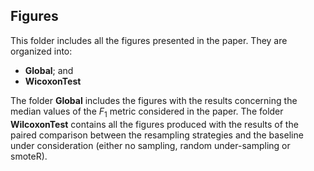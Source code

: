 ## Figures 

This folder includes all the figures presented in the paper. They are organized into:

- **Global**; and
- **WicoxonTest**


The folder **Global** includes the figures with the results concerning the median values of the $F_1$ metric considered in the paper. The folder **WilcoxonTest** contains all the figures produced with the results of the paired comparison between the resampling strategies and the baseline under consideration (either no sampling, random under-sampling or smoteR).
